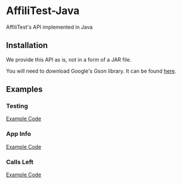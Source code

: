 # AffiliTest-Java
AffiliTest's API implemented in Java


## Installation
We provide this API as is, not in a form of a JAR file.

You will need to download Google's Gson library. It can be found [here](https://repo1.maven.org/maven2/com/google/code/gson/gson/2.6.2/).

## Examples


### Testing
[Example Code](src/ExampleTesting.java)

### App Info
[Example Code](src/ExampleAppInfo.java)

### Calls Left
[Example Code](src/ExampleCallsLeft.java)